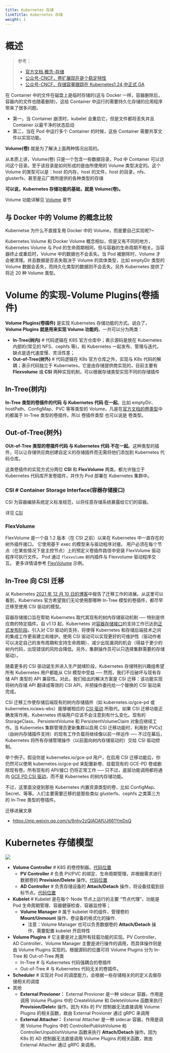 ```yaml
---
title: Kubernetes 存储
linkTitle: Kubernetes 存储
weight: 1
---
```


# 概述

> 参考：
>
> - [官方文档,概念-存储](https://kubernetes.io/docs/concepts/storage/)
> - [公众号-CNCF，卷扩展现在是个稳定特性](https://mp.weixin.qq.com/s/hNR5XkMeZbDVInUOX_5MAg)
> - [公众号-CNCF，存储容量跟踪在 Kubernetes1.24 中正式 GA](https://mp.weixin.qq.com/s/EBghRVRQvnPSTf4YdCkp2w)

在 Container 中的文件在磁盘上是临时存储的(这与 Docker 一样，容器删除后，容器内的文件也随着删除)，这给 Container 中运行的需要持久化存储的应用程序带来了很多问题。

- 第一，当 Container 崩溃时，kubelet 会重启它，但是文件都将丢失并且 Container 以最干净的状态启动
- 第二，当在 Pod 中运行多个 Container 的时候，这些 Container 需要共享文件以实现功能。

**Volume(卷)** 就是为了解决上面两种情况出现的。

从本质上讲，Volume(卷) 只是一个包含一些数据目录，Pod 中 Container 可以访问这个目录。至于该目录是如何形成的是由所使用的 Volume 类型决定的。这个 Volume 的类型可以是：host 的内存，host 的文件，host 的目录，nfs、glusterfs、甚至是云厂商所提供的各种类型的存储

**可以说，Kubernetes 存储功能的基础，就是 Volume(卷)。**

Volume 功能详解见 [Volume](/docs/10.云原生/Kubernetes/Kubernetes%20存储/Volume/Volume.md) 章节

## 与 Docker 中的 Volume 的概念比较

Kubernetse 为什么不直接复用 Docker 中的 Volume，而是要自己实现呢?~

Kubernetes Volume 和 Docker Volume 概念相似，但是又有不同的地方，Kubernetes Volume 与 Pod 的生命周期相同，但与容器的生命周期不相关。当容器终止或重启时，Volume 中的数据也不会丢失。当 Pod 被删除时，Volume 才会被清理。并且数据是否丢失取决于 Volume 的具体类型，比如 emptyDir 类型的 Volume 数据会丢失，而持久化类型的数据则不会丢失。另外 Kubernetes 提供了将近 20 种 Volume 类型。

# Volume 的实现-Volume Plugins(卷插件)

**Volume Plugins(卷插件)** 是实现 Kubernetes 存储功能的方式。说白了，**Volume Plugins 就是用来实现 Volume 功能的**。一共可以分为两类：

- **In-Tree(树内)** # 代码逻辑在 K8S 官方仓库中；表示源码是放在 Kubernetes 内部的(常见的 NFS、cephfs 等)，和 Kubernetes 一起发布、管理与迭代，缺点是迭代速度慢、灵活性差；
- **Out-of-Tree(树外)** # 代码逻辑在 K8s 官方仓库之外，实现与 K8s 代码的解耦；表示代码独立于 Kubernetes，它是由存储提供商实现的，目前主要有 **Flexvolume** 或 **CSI** 两种实现机制，可以根据存储类型实现不同的存储插件

## In-Tree(树内)

**In-Tree 类型的卷插件的代码 与 Kubernetes 代码 在一起**。比如 emptyDir、hostPath、ConfigMap、PVC 等等类型的 Volume，凡是在[官方文档的卷类型](https://kubernetes.io/docs/concepts/storage/volumes/)中的都属于 In-Tree 类型的卷插件。所以 卷插件类型 也可以说是 卷类型。

## Out-of-Tree(树外)

**OUt-of-Tree 类型的卷插件代码 与 Kubernetes 代码 不在一起**。这种类型的插件，可以让存储供应商创建自定义的存储插件而无需将他们添加到 Kubernetes 代码仓库。

这类卷插件的实现方式分两位 **CSI** 和 **FlexVolume** 两类。都允许独立于 Kubernetes 代码库开发卷插件，并作为 Pod 部署在 Kubernetes 集群中。

### CSI # Container Storage Interface(容器存储接口)

CSI 为容器编排系统定义标准规范，以将任意存储系统暴露给它们的容器。

详见 [CSI](/docs/10.云原生/Kubernetes/Kubernetes%20存储/CSI/CSI.md)

### FlexVolume

FlexVolume 是一个自 1.2 版本（在 CSI 之前）以来在 Kubernetes 中一直存在的树外插件接口。 它使用基于 exec 的模型来与驱动程序对接。 用户必须在每个节点（在某些情况下是主控节点）上的预定义卷插件路径中安装 FlexVolume 驱动程序可执行文件。
Pod 通过 `flexvolume` 树内插件与 Flexvolume 驱动程序交互。 更多详情请参考 [FlexVolume](https://github.com/kubernetes/community/blob/master/contributors/devel/sig-storage/flexvolume.md) 示例。

## In-Tree 向 CSI 迁移

从 Kubernetes [2021 年 12 月 10 日的博客](https://kubernetes.io/zh-cn/blog/2021/12/10/storage-in-tree-to-csi-migration-status-update/)中报告了迁移工作的进展。从这里可以看到，Kubernetes 官方希望我们无论使用那哪种 In-Tree 模型的卷插件，都尽早迁移至使用 CSI 驱动的模型。

容器存储接口旨在帮助 Kubernetes 取代其现有的树内存储驱动机制 ── 特别是供应商的特定插件。自 v1.13 起，Kubernetes 对[容器存储接口](https://github.com/container-storage-interface/spec/blob/master/spec.md#README)的支持工作已达到[正式发布阶段](https://kubernetes.io/blog/2019/01/15/container-storage-interface-ga/)。引入对 CSI 驱动的支持，将使得 Kubernetes 和存储后端技术之间的集成工作更易建立和维护。使用 CSI 驱动可以实现更好的可维护性（驱动作者可以决定自己的发布周期和支持生命周期）、减少出现漏洞的机会（得益于更少的树内代码，出现错误的风险会降低。另外，集群操作员可以只选择集群需要的存储驱动）。

随着更多的 CSI 驱动诞生并进入生产就绪阶段，Kubernetes 存储特别兴趣组希望所有 Kubernetes 用户都能从 CSI 模型中受益 ── 然而，我们不应破坏与现有存储 API 类型的 API 兼容性。对此，我们给出的解决方案是 CSI 迁移：该功能实现将树内存储 API 翻译成等效的 CSI API，并把操作委托给一个替换的 CSI 驱动来完成。

CSI 迁移工作使存储后端现有的树内存储插件（如 kubernetes.io/gce-pd 或 kubernetes.io/aws-ebs）能够被相应的 [CSI 驱动](https://kubernetes-csi.github.io/docs/introduction.html) 所取代。如果 CSI 迁移功能正确发挥作用，Kubernetes 终端用户应该不会注意到有什么变化。现有的 StorageClass、PersistentVolume 和 PersistentVolumeClaim 对象应继续工作。当 Kubernetes 集群管理员更新集群以启用 CSI 迁移功能时，利用到 PVCs[1](https://kubernetes.io/zh-cn/blog/2021/12/10/storage-in-tree-to-csi-migration-status-update/#fn:1)（由树内存储插件支持）的现有工作负载将继续像以前一样运作 ── 不过在幕后，Kubernetes 将所有存储管理操作（以前面向树内存储驱动的）交给 CSI 驱动控制。

举个例子。假设你是 kubernetes.io/gce-pd 用户，在启用 CSI 迁移功能后，你仍然可以使用 kubernetes.io/gce-pd 来配置新卷、挂载现有的 GCE-PD 卷或删除现有卷。所有现有的 API/接口 仍将正常工作 ── 只不过，底层功能调用都将通向 [GCE PD CSI 驱动](https://github.com/kubernetes-sigs/gcp-compute-persistent-disk-csi-driver)，而不是 Kubernetes 的树内存储功能。

不过，这里面没提到那些 Kubernetes 内置资源类型的卷，比如 ConfigMap、Secret、等等。人们主要需要迁移的是那些类似 glusterfs、cephfs 之类第三方的 In-Tree 类型的卷插件。

迁移进展文章

- <https://mp.weixin.qq.com/s/6nhv2zQIAOAfUJ661YmDsQ>

# Kubernetes 存储模型

![](https://notes-learning.oss-cn-beijing.aliyuncs.com/aplkpr/1616117503767-42e19ed6-fbd6-4b5b-bc38-db7e7a699432.jpeg)

- **Volume Controller** # K8S 的卷控制器。[代码位置](https://github.com/kubernetes/kubernetes/tree/master/pkg/controller/volume)
  - **PV Controller** # 负责 PV/PVC 的绑定、生命周期管理，并根据需求进行数据卷的 **Provision/Delete** 操作。[代码位置](https://github.com/kubernetes/kubernetes/tree/master/pkg/controller/volume/persistentvolume)
  - **AD Controller** # 负责存储设备的 **Attach/Detach** 操作，将设备挂载到目标节点。[代码位置](https://github.com/kubernetes/kubernetes/tree/master/pkg/controller/volume/attachdetach)
- **Kubelet** # Kubelet 是在每个 Node 节点上运行的主要 “节点代理”，功能是 Pod 生命周期管理、容器健康检查、容器监控等；
  - **Volume Manager** # 属于 kubelet 中的组件，管理卷的 **Mount/Unmount** 操作、卷设备的格式化的操作.
    - 注意：Volume Manager 也可以负责数据卷的 **Attach/Detach** 操作，需要配置 kubelet 开启特性
- **Volume Plugins** # 它主要是对上面所有挂载功能的实现。PV Controller、AD Controller、Volume Manager 主要是进行操作的调用，而具体操作则是由 Volume Plugins 实现的。根据源码的位置可将 Volume Plugins 分为 In-Tree 和 Out-of-Tree 两类
  - In-Tree # 与 Kubernetes 代码强耦合的卷插件
  - Out-of-Tree # 与 Kubernetes 代码无关的卷插件。
- **Scheduler** # 实现对 Pod 的调度能力，会根据一些存储相关的的定义去做存储相关的调度
- 其他
  - **External Provioner：** External Provioner 是一种 sidecar 容器，作用是调用 Volume Plugins 中的 CreateVolume 和 DeleteVolume 函数来执行 **Provision/Delet**e 操作。因为 K8s 的 PV 控制器无法直接调用 Volume Plugins 的相关函数，故由 External Provioner 通过 gRPC 来调用
  - **External Attacher：** External Attacher 是一种 sidecar 容器，作用是调用 Volume Plugins 中的 ControllerPublishVolume 和 ControllerUnpublishVolume 函数来执行 **Attach/Detach** 操作。因为 K8s 的 AD 控制器无法直接调用 Volume Plugins 的相关函数，故由 External Attacher 通过 gRPC 来调用。
